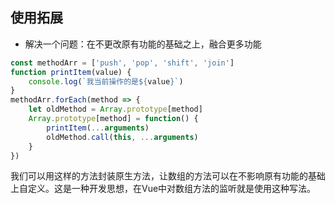 ## 使用拓展
+ 解决一个问题：在不更改原有功能的基础之上，融合更多功能
```javascript
const methodArr = ['push', 'pop', 'shift', 'join']
function printItem(value) {
	console.log(`我当前操作的是${value}`)
}
methodArr.forEach(method => {
	let oldMethod = Array.prototype[method]
	Array.prototype[method] = function() {
		printItem(...arguments)
		oldMethod.call(this, ...arguments)
	}
})
```
我们可以用这样的方法封装原生方法，让数组的方法可以在不影响原有功能的基础上自定义。这是一种开发思想，在Vue中对数组方法的监听就是使用这种写法。
